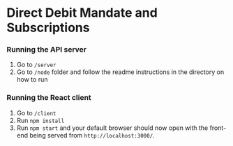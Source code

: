 # Direct Debit Mandate and Subscriptions

### Running the API server

1. Go to `/server`
1. Go to `/node` folder and follow the readme instructions in the directory on how to run

### Running the React client

1. Go to `/client`
1. Run `npm install`
1. Run `npm start` and your default browser should now open with the front-end being served from `http://localhost:3000/`.
